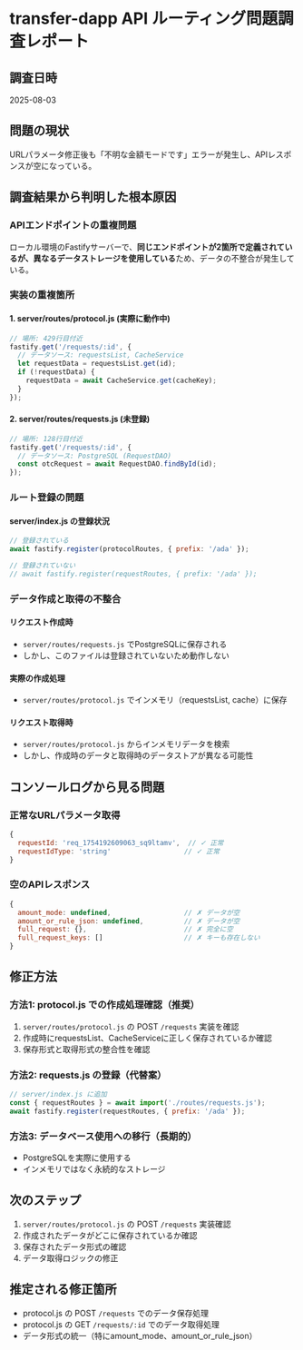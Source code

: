 # transfer-dapp API ルーティング問題調査レポート

## 調査日時
2025-08-03

## 問題の現状
URLパラメータ修正後も「不明な金額モードです」エラーが発生し、APIレスポンスが空になっている。

## 調査結果から判明した根本原因

### APIエンドポイントの重複問題
ローカル環境のFastifyサーバーで、**同じエンドポイントが2箇所で定義されているが、異なるデータストレージを使用している**ため、データの不整合が発生している。

### 実装の重複箇所

#### 1. server/routes/protocol.js (実際に動作中)
```javascript
// 場所: 429行目付近
fastify.get('/requests/:id', {
  // データソース: requestsList, CacheService
  let requestData = requestsList.get(id);
  if (!requestData) {
    requestData = await CacheService.get(cacheKey);
  }
});
```

#### 2. server/routes/requests.js (未登録)
```javascript
// 場所: 128行目付近
fastify.get('/requests/:id', {
  // データソース: PostgreSQL (RequestDAO)
  const otcRequest = await RequestDAO.findById(id);
});
```

### ルート登録の問題

#### server/index.js の登録状況
```javascript
// 登録されている
await fastify.register(protocolRoutes, { prefix: '/ada' });

// 登録されていない
// await fastify.register(requestRoutes, { prefix: '/ada' });
```

### データ作成と取得の不整合

#### リクエスト作成時
- `server/routes/requests.js` でPostgreSQLに保存される
- しかし、このファイルは登録されていないため動作しない

#### 実際の作成処理
- `server/routes/protocol.js` でインメモリ（requestsList, cache）に保存

#### リクエスト取得時  
- `server/routes/protocol.js` からインメモリデータを検索
- しかし、作成時のデータと取得時のデータストアが異なる可能性

## コンソールログから見る問題

### 正常なURLパラメータ取得
```javascript
{
  requestId: 'req_1754192609063_sq9ltamv',  // ✓ 正常
  requestIdType: 'string'                  // ✓ 正常
}
```

### 空のAPIレスポンス
```javascript
{
  amount_mode: undefined,                  // ✗ データが空
  amount_or_rule_json: undefined,          // ✗ データが空
  full_request: {},                        // ✗ 完全に空
  full_request_keys: []                    // ✗ キーも存在しない
}
```

## 修正方法

### 方法1: protocol.js での作成処理確認（推奨）
1. `server/routes/protocol.js` の POST `/requests` 実装を確認
2. 作成時にrequestsList、CacheServiceに正しく保存されているか確認
3. 保存形式と取得形式の整合性を確認

### 方法2: requests.js の登録（代替案）
```javascript
// server/index.js に追加
const { requestRoutes } = await import('./routes/requests.js');
await fastify.register(requestRoutes, { prefix: '/ada' });
```

### 方法3: データベース使用への移行（長期的）
- PostgreSQLを実際に使用する
- インメモリではなく永続的なストレージ

## 次のステップ
1. `server/routes/protocol.js` の POST `/requests` 実装確認
2. 作成されたデータがどこに保存されているか確認
3. 保存されたデータ形式の確認
4. データ取得ロジックの修正

## 推定される修正箇所
- protocol.js の POST `/requests` でのデータ保存処理
- protocol.js の GET `/requests/:id` でのデータ取得処理
- データ形式の統一（特にamount_mode、amount_or_rule_json）